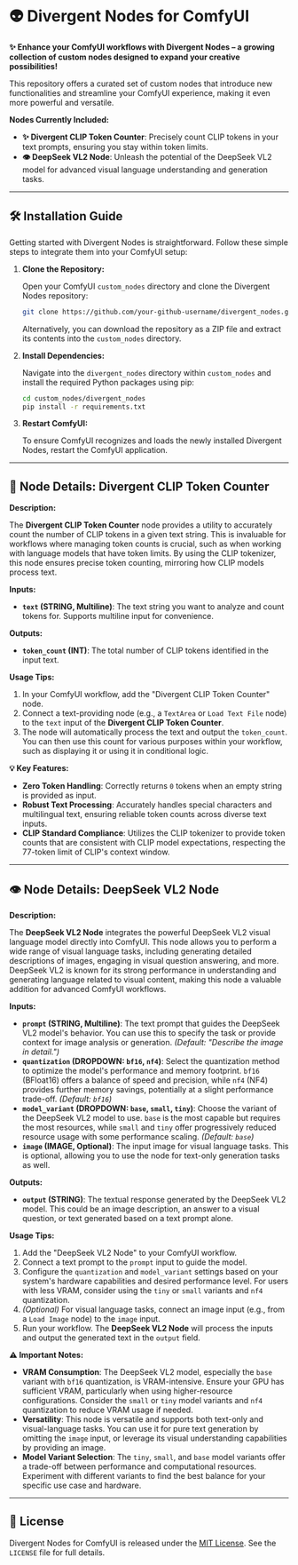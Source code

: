 # 👽 Divergent Nodes for ComfyUI 

**✨ Enhance your ComfyUI workflows with Divergent Nodes – a growing collection of custom nodes designed to expand your creative possibilities!**

This repository offers a curated set of custom nodes that introduce new functionalities and streamline your ComfyUI experience, making it even more powerful and versatile. 

**Nodes Currently Included:**

*   **✨ Divergent CLIP Token Counter**:  Precisely count CLIP tokens in your text prompts, ensuring you stay within token limits.
*   **👁️ DeepSeek VL2 Node**:  Unleash the potential of the DeepSeek VL2 model for advanced visual language understanding and generation tasks.

---

## 🛠️ Installation Guide

Getting started with Divergent Nodes is straightforward. Follow these simple steps to integrate them into your ComfyUI setup:

1.  **Clone the Repository:**

    Open your ComfyUI `custom_nodes` directory and clone the Divergent Nodes repository:

    ```bash
    git clone https://github.com/your-github-username/divergent_nodes.git custom_nodes/divergent_nodes
    ```
    Alternatively, you can download the repository as a ZIP file and extract its contents into the `custom_nodes` directory.

2.  **Install Dependencies:**

    Navigate into the `divergent_nodes` directory within `custom_nodes` and install the required Python packages using pip:

    ```bash
    cd custom_nodes/divergent_nodes
    pip install -r requirements.txt
    ```

3.  **Restart ComfyUI:**

    To ensure ComfyUI recognizes and loads the newly installed Divergent Nodes, restart the ComfyUI application.

---

## 🧰 Node Details: Divergent CLIP Token Counter

**Description:**

The **Divergent CLIP Token Counter** node provides a utility to accurately count the number of CLIP tokens in a given text string. This is invaluable for workflows where managing token counts is crucial, such as when working with language models that have token limits. By using the CLIP tokenizer, this node ensures precise token counting, mirroring how CLIP models process text.

**Inputs:**

*   **`text` (STRING, Multiline)**:  The text string you want to analyze and count tokens for. Supports multiline input for convenience.

**Outputs:**

*   **`token_count` (INT)**:  The total number of CLIP tokens identified in the input text.

**Usage Tips:**

1.  In your ComfyUI workflow, add the "Divergent CLIP Token Counter" node.
2.  Connect a text-providing node (e.g., a `TextArea` or `Load Text File` node) to the `text` input of the **Divergent CLIP Token Counter**.
3.  The node will automatically process the text and output the `token_count`. You can then use this count for various purposes within your workflow, such as displaying it or using it in conditional logic.

**💡 Key Features:**

*   **Zero Token Handling**:  Correctly returns `0` tokens when an empty string is provided as input.
*   **Robust Text Processing**:  Accurately handles special characters and multilingual text, ensuring reliable token counts across diverse text inputs.
*   **CLIP Standard Compliance**:  Utilizes the CLIP tokenizer to provide token counts that are consistent with CLIP model expectations, respecting the 77-token limit of CLIP's context window.

---

## 👁️ Node Details: DeepSeek VL2 Node

**Description:**

The **DeepSeek VL2 Node** integrates the powerful DeepSeek VL2 visual language model directly into ComfyUI. This node allows you to perform a wide range of visual language tasks, including generating detailed descriptions of images, engaging in visual question answering, and more. DeepSeek VL2 is known for its strong performance in understanding and generating language related to visual content, making this node a valuable addition for advanced ComfyUI workflows.

**Inputs:**

*   **`prompt` (STRING, Multiline)**:  The text prompt that guides the DeepSeek VL2 model's behavior. You can use this to specify the task or provide context for image analysis or generation.  *(Default: "Describe the image in detail.")*
*   **`quantization` (DROPDOWN: `bf16`, `nf4`)**:  Select the quantization method to optimize the model's performance and memory footprint. `bf16` (BFloat16) offers a balance of speed and precision, while `nf4` (NF4) provides further memory savings, potentially at a slight performance trade-off. *(Default: `bf16`)*
*   **`model_variant` (DROPDOWN: `base`, `small`, `tiny`)**: Choose the variant of the DeepSeek VL2 model to use. `base` is the most capable but requires the most resources, while `small` and `tiny` offer progressively reduced resource usage with some performance scaling. *(Default: `base`)*
*   **`image` (IMAGE, Optional)**:  The input image for visual language tasks. This is optional, allowing you to use the node for text-only generation tasks as well.

**Outputs:**

*   **`output` (STRING)**:  The textual response generated by the DeepSeek VL2 model. This could be an image description, an answer to a visual question, or text generated based on a text prompt alone.

**Usage Tips:**

1.  Add the "DeepSeek VL2 Node" to your ComfyUI workflow.
2.  Connect a text prompt to the `prompt` input to guide the model.
3.  Configure the `quantization` and `model_variant` settings based on your system's hardware capabilities and desired performance level. For users with less VRAM, consider using the `tiny` or `small` variants and `nf4` quantization.
4.  *(Optional)* For visual language tasks, connect an image input (e.g., from a `Load Image` node) to the `image` input.
5.  Run your workflow. The **DeepSeek VL2 Node** will process the inputs and output the generated text in the `output` field.

**⚠️ Important Notes:**

*   **VRAM Consumption**:  The DeepSeek VL2 model, especially the `base` variant with `bf16` quantization, is VRAM-intensive. Ensure your GPU has sufficient VRAM, particularly when using higher-resource configurations. Consider the `small` or `tiny` model variants and `nf4` quantization to reduce VRAM usage if needed.
*   **Versatility**:  This node is versatile and supports both text-only and visual-language tasks. You can use it for pure text generation by omitting the `image` input, or leverage its visual understanding capabilities by providing an image.
*   **Model Variant Selection**:  The `tiny`, `small`, and `base` model variants offer a trade-off between performance and computational resources. Experiment with different variants to find the best balance for your specific use case and hardware.

---

## 📜 License

Divergent Nodes for ComfyUI is released under the [MIT License](LICENSE).  See the `LICENSE` file for full details.
